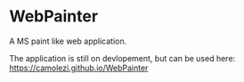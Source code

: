 # WebPainter
A MS paint like web application.

The application is still on devlopement, but can be used here:
https://camolezi.github.io/WebPainter
